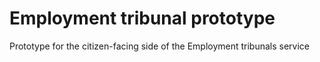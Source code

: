 # Employment tribunal prototype
Prototype for the citizen-facing side of the Employment tribunals service

